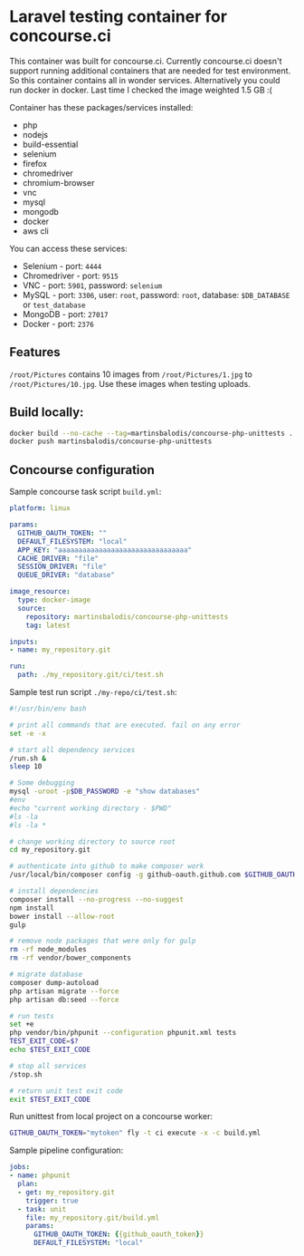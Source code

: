 # Laravel testing container for concourse.ci
This container was built for concourse.ci. Currently concourse.ci doesn't 
support running additional containers that are needed for test environment. 
So this container contains all in wonder services. Alternatively you could run 
docker in docker. Last time I checked the image weighted 1.5 GB :(


Container has these packages/services installed:

 * php
 * nodejs
 * build-essential
 * selenium
 * firefox
 * chromedriver
 * chromium-browser
 * vnc
 * mysql
 * mongodb
 * docker
 * aws cli

You can access these services:

 * Selenium - port: `4444`
 * Chromedriver - port: `9515`
 * VNC - port: `5901`, password: `selenium`
 * MySQL - port: `3306`, user: `root`, password: `root`, database: `$DB_DATABASE` or `test_database`
 * MongoDB - port: `27017`
 * Docker - port: `2376`
 
## Features

`/root/Pictures` contains 10 images from `/root/Pictures/1.jpg` to `/root/Pictures/10.jpg`.
Use these images when testing uploads.

## Build locally:

```bash
docker build --no-cache --tag=martinsbalodis/concourse-php-unittests .
docker push martinsbalodis/concourse-php-unittests
```

## Concourse configuration

Sample concourse task script `build.yml`:

```yml
platform: linux

params:
  GITHUB_OAUTH_TOKEN: ""
  DEFAULT_FILESYSTEM: "local"
  APP_KEY: "aaaaaaaaaaaaaaaaaaaaaaaaaaaaaaaa"
  CACHE_DRIVER: "file"
  SESSION_DRIVER: "file"
  QUEUE_DRIVER: "database"

image_resource:
  type: docker-image
  source:
    repository: martinsbalodis/concourse-php-unittests
    tag: latest

inputs:
- name: my_repository.git

run:
  path: ./my_repository.git/ci/test.sh
```


Sample test run script `./my-repo/ci/test.sh`:

```bash
#!/usr/bin/env bash

# print all commands that are executed. fail on any error
set -e -x

# start all dependency services
/run.sh &
sleep 10

# Some debugging
mysql -uroot -p$DB_PASSWORD -e "show databases"
#env
#echo "current working directory - $PWD"
#ls -la
#ls -la *

# change working directory to source root
cd my_repository.git

# authenticate into github to make composer work
/usr/local/bin/composer config -g github-oauth.github.com $GITHUB_OAUTH_TOKEN

# install dependencies
composer install --no-progress --no-suggest
npm install
bower install --allow-root
gulp

# remove node packages that were only for gulp
rm -rf node_modules
rm -rf vendor/bower_components

# migrate database
composer dump-autoload
php artisan migrate --force
php artisan db:seed --force

# run tests
set +e
php vendor/bin/phpunit --configuration phpunit.xml tests
TEST_EXIT_CODE=$?
echo $TEST_EXIT_CODE

# stop all services
/stop.sh

# return unit test exit code
exit $TEST_EXIT_CODE
```

Run unittest from local project on a concourse worker:

```bash
GITHUB_OAUTH_TOKEN="mytoken" fly -t ci execute -x -c build.yml
```

Sample pipeline configuration:

```yml
jobs:
- name: phpunit
  plan:
  - get: my_repository.git
    trigger: true
  - task: unit
    file: my_repository.git/build.yml
    params:
      GITHUB_OAUTH_TOKEN: {{github_oauth_token}}
      DEFAULT_FILESYSTEM: "local"
```
